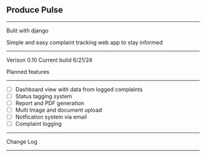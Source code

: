 ## Produce Pulse
__________________
Bulit with django 

Simple and easy complaint tracking web app to stay informed
___________________
Verison 0.10
Current bulid 6/21/24

Planned features
___________________
- [ ] Dashboard view with data from logged complaints
- [ ] Status tagging system
- [ ] Report and PDF generation 
- [ ] Multi Image and document upload
- [ ] Notfication system via email
- [ ] Complaint logging
___________________
Change Log
___________________
  